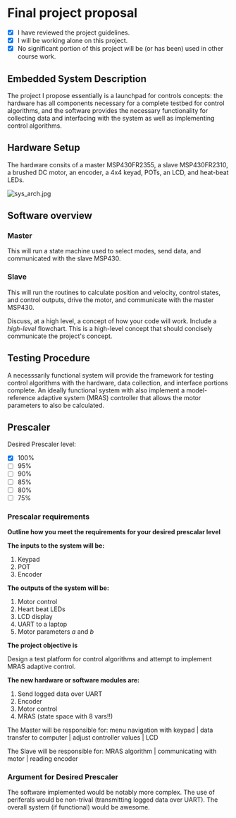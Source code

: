 # Final project proposal

- [x] I have reviewed the project guidelines.
- [x] I will be working alone on this project.
- [x] No significant portion of this project will be (or has been) used in other course work.

## Embedded System Description

The project I propose essentially is a launchpad for controls concepts: the hardware has all components necessary for a complete testbed for control algorithms, and the software provides the necessary functionality for collecting data and interfacing with the system as well as implementing control algorithms.

## Hardware Setup

The hardware consits of a master MSP430FR2355, a slave MSP430FR2310, a brushed DC motor, an encoder, a 4x4 keyad, POTs, an LCD, and heat-beat LEDs.

![sys_arch.jpg](image)

## Software overview

### Master
This will run a state machine used to select modes, send data, and communicated with the slave MSP430.

### Slave
This will run the routines to calculate position and velocity, control states, and control outputs, drive the motor, and communicate with the master MSP430.

Discuss, at a high level, a concept of how your code will work. Include a *high-level* flowchart. This is a high-level concept that should concisely communicate the project's concept.

## Testing Procedure

A necesssarily functional system will provide the framework for testing control algorithms with the hardware, data collection, and interface portions complete. An ideally functional system with also implement a model-reference adaptive system (MRAS) controller that allows the motor parameters to also be calculated.

## Prescaler

Desired Prescaler level: 

- [x] 100%
- [ ] 95% 
- [ ] 90% 
- [ ] 85% 
- [ ] 80% 
- [ ] 75% 

### Prescalar requirements 

**Outline how you meet the requirements for your desired prescalar level**

**The inputs to the system will be:**
1.  Keypad
2.  POT
3.  Encoder

**The outputs of the system will be:**
1.  Motor control
2.  Heart beat LEDs
3.  LCD display  
4.  UART to a laptop
5.  Motor parameters *a* and *b*

**The project objective is**

Design a test platform for control algorithms and attempt to implement MRAS adaptive control.

**The new hardware or software modules are:**
1. Send logged data over UART
2. Encoder
3. Motor control
4. MRAS (state space with 8 vars!!)


The Master will be responsible for: menu navigation with keypad | data transfer to computer | adjust controller values | LCD

The Slave will be responsible for: MRAS algorithm | communicating with motor | reading encoder


### Argument for Desired Prescaler

The software implemented would be notably more complex. The use of periferals would be non-trival (transmitting logged data over UART). The overall system (if functional) would be awesome.
